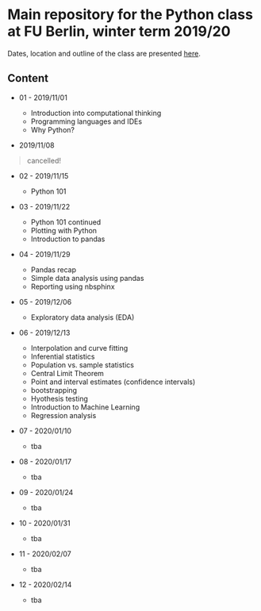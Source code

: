 # Main repository for the Python class at FU Berlin, winter term 2019/20

Dates, location and outline of the class are presented [here](https://www.fu-berlin.de/vv/de/lv/549631?m=348815&p=348375&pc=478016&sm=498562).

## Content

* 01 - 2019/11/01
  * Introduction into computational thinking
  * Programming languages and IDEs 
  * Why Python?

* 2019/11/08
> cancelled! 

* 02 - 2019/11/15
  * Python 101
  
* 03 - 2019/11/22
  * Python 101 continued
  * Plotting with Python
  * Introduction to pandas
 
* 04 - 2019/11/29
  * Pandas recap
  * Simple data analysis using pandas
  * Reporting using nbsphinx 

* 05 - 2019/12/06
  * Exploratory data analysis (EDA) 
  
* 06 - 2019/12/13
  * Interpolation and curve fitting
  * Inferential statistics
  * Population vs. sample statistics
  * Central Limit Theorem
  * Point and interval estimates (confidence intervals)
  * bootstrapping
  * Hyothesis testing
  * Introduction to Machine Learning
  * Regression analysis
  
* 07 - 2020/01/10
  * tba

* 08 - 2020/01/17
  * tba
 
* 09 - 2020/01/24
  * tba
 
* 10 - 2020/01/31
  * tba
 
* 11 - 2020/02/07
  * tba
 
* 12 - 2020/02/14
  * tba
